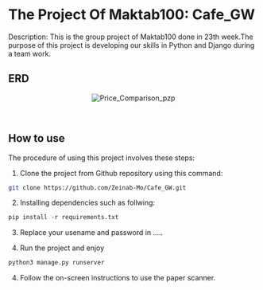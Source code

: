 # The Project Of Maktab100: Cafe_GW
Description: This is the group project of Maktab100 done in 23th week.The purpose of this project is developing our skills in Python and Django during a team work. 

## ERD 
<p align="center"> <img src="https://s6.uupload.ir/files/clipboard_-_december_21,_2023_8_12_pm_aalq.png" alt="Price_Comparison_pzp" /> </p>
﻿

## How to use
The procedure of using this project involves these steps:
1. Clone the project from Github repository using this command:
```bash
git clone https://github.com/Zeinab-Mo/Cafe_GW.git
```
2. Installing dependencies such as follwing:
```python 
pip install -r requirements.txt
```
3. Replace your usename and password in .....

4. Run the project and enjoy
```python
python3 manage.py runserver
```



4. Follow the on-screen instructions to use the paper scanner.